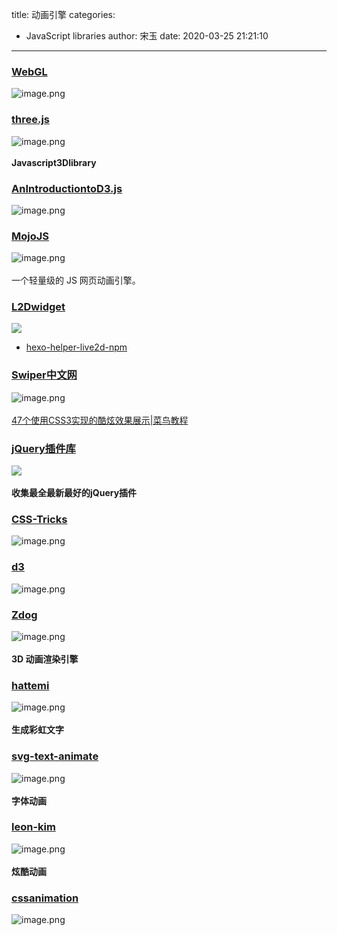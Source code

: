 title: 动画引擎
categories:
 - JavaScript libraries
author: 宋玉
date: 2020-03-25 21:21:10
---

### [WebGL](http://www.hewebgl.com/)
![image.png](https://cdn.nlark.com/yuque/0/2020/png/394169/1583193909035-121cea8b-9c1d-43ea-ae60-333a706fa310.png#align=left&display=inline&height=760&name=image.png&originHeight=1520&originWidth=2876&size=1132441&status=done&style=none&width=1438)

### [three.js](https://threejs.org/)
![image.png](https://cdn.nlark.com/yuque/0/2020/png/394169/1583562555501-b8fc6177-2891-4f05-9e56-38d190dc98a4.png#align=left&display=inline&height=762&name=image.png&originHeight=1524&originWidth=2872&size=4455631&status=done&style=none&width=1436)<br />
<br />**Javascript3Dlibrary**

### [AnIntroductiontoD3.js](https://wattenberger.com/blog/d3#intro)
![image.png](https://cdn.nlark.com/yuque/0/2020/png/394169/1583195441399-57b3035c-c64e-464b-9087-55d2cdc0870e.png#align=left&display=inline&height=763&name=image.png&originHeight=1526&originWidth=2872&size=452083&status=done&style=none&width=1436)

### [MojoJS](https://github.com/scottcgi/MojoJS-Animation)
![image.png](https://cdn.nlark.com/yuque/0/2020/png/394169/1583562015425-b52a4ae2-e877-49f0-88b3-4594483f401e.png#align=left&display=inline&height=764&name=image.png&originHeight=1528&originWidth=2880&size=142191&status=done&style=none&width=1440)<br />
<br />一个轻量级的 JS 网页动画引擎。

### [L2Dwidget](https://l2dwidget.js.org/docs/class/src/index.js~L2Dwidget.html)
![](https://cdn.nlark.com/yuque/0/2020/png/394169/1583055008953-109c6342-96d8-4f4a-975d-9817ef233ee5.png#align=left&display=inline&height=769&originHeight=769&originWidth=1440&size=0&status=done&style=none&width=1440)<br />

- [hexo-helper-live2d-npm](https://www.npmjs.com/package/hexo-helper-live2d)




### [Swiper中文网](https://www.swiper.com.cn/)
![image.png](https://cdn.nlark.com/yuque/0/2020/png/394169/1583072999558-4759499f-4fdb-4142-8107-e581429baa7c.png#align=left&display=inline&height=765&name=image.png&originHeight=1530&originWidth=2880&size=884384&status=done&style=none&width=1440)<br />
<br />[47个使用CSS3实现的酷炫效果展示|菜鸟教程](https://www.runoob.com/w3cnote/47-css3-useful-tutorials-and-techniques.html)


### [jQuery插件库](http://www.jq22.com/)
![](https://cdn.nlark.com/yuque/0/2020/png/394169/1583055008677-4037dcc4-86f0-42cd-bec1-14aba3be0389.png#align=left&display=inline&height=769&originHeight=769&originWidth=1440&size=0&status=done&style=none&width=1440)<br />
<br />**收集最全最新最好的jQuery插件**

### [CSS-Tricks](https://css-tricks.com/new-year-new-job-lets-make-a-grid-powered-resume/)
![image.png](https://cdn.nlark.com/yuque/0/2020/png/394169/1583074446114-08df3734-0400-432d-a582-7ed7dfefe640.png#align=left&display=inline&height=760&name=image.png&originHeight=1520&originWidth=2874&size=1349723&status=done&style=none&width=1437)

### [d3](https://d3js.org/)
![image.png](https://cdn.nlark.com/yuque/0/2020/png/394169/1584179697551-99b4a01f-46fe-4c73-ae1e-f2a6db27421a.png#align=left&display=inline&height=764&name=image.png&originHeight=1528&originWidth=2880&size=5345086&status=done&style=none&width=1440)

### [Zdog](https://zzz.dog/)
![image.png](https://cdn.nlark.com/yuque/0/2020/png/394169/1582683121173-2f51a985-2ffd-4c3f-9196-3df8c2ea7a8e.png#align=left&display=inline&height=768&name=image.png&originHeight=1536&originWidth=2868&size=337153&status=done&style=none&width=1434)<br />
<br />**3D 动画渲染引擎**

### [hattemi](https://hattemi.com/)
![image.png](https://cdn.nlark.com/yuque/0/2020/png/394169/1582694782855-6beb180f-9960-43a7-ae58-09f190cb25b6.png#align=left&display=inline&height=760&name=image.png&originHeight=1520&originWidth=2866&size=161763&status=done&style=none&width=1433)<br />
<br />**生成彩虹文字**<br />


### [svg-text-animate](https://oubenruing.github.io/svg-text-animate/)
![image.png](https://cdn.nlark.com/yuque/0/2020/png/394169/1582695077576-f5ae4764-2e34-4b53-b42d-5e000188a079.png#align=left&display=inline&height=759&name=image.png&originHeight=1518&originWidth=2866&size=348777&status=done&style=none&width=1433)<br />
<br />**字体动画**

### [leon-kim](https://leon-kim.com/#rain)
![image.png](https://cdn.nlark.com/yuque/0/2020/png/394169/1582695176920-f514a49d-e083-4056-a81c-73b609697386.png#align=left&display=inline&height=756&name=image.png&originHeight=1512&originWidth=2862&size=124577&status=done&style=none&width=1431)<br />
<br />**炫酷动画**

### [cssanimation](https://cssanimation.rocks/)
![image.png](https://cdn.nlark.com/yuque/0/2020/png/394169/1585142464085-40ddc546-9252-4244-a68e-1cfea030b471.png#align=left&display=inline&height=763&name=image.png&originHeight=1526&originWidth=2880&size=741543&status=done&style=none&width=1440)
